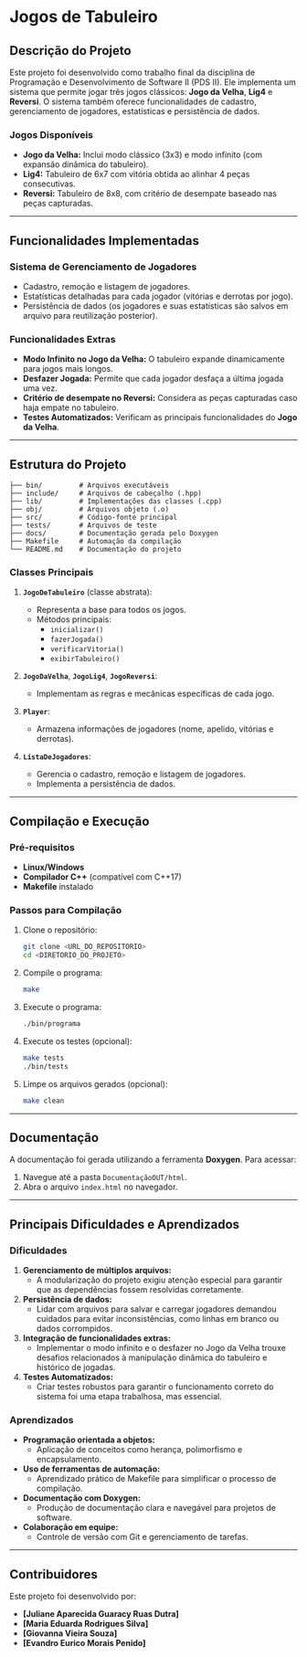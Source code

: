 # Jogos de Tabuleiro

## Descrição do Projeto

Este projeto foi desenvolvido como trabalho final da disciplina de Programação e Desenvolvimento de Software II (PDS II). Ele implementa um sistema que permite jogar três jogos clássicos: **Jogo da Velha**, **Lig4** e **Reversi**. O sistema também oferece funcionalidades de cadastro, gerenciamento de jogadores, estatísticas e persistência de dados.

### Jogos Disponíveis
- **Jogo da Velha:** Inclui modo clássico (3x3) e modo infinito (com expansão dinâmica do tabuleiro).
- **Lig4:** Tabuleiro de 6x7 com vitória obtida ao alinhar 4 peças consecutivas.
- **Reversi:** Tabuleiro de 8x8, com critério de desempate baseado nas peças capturadas.

---

## Funcionalidades Implementadas

### Sistema de Gerenciamento de Jogadores
- Cadastro, remoção e listagem de jogadores.
- Estatísticas detalhadas para cada jogador (vitórias e derrotas por jogo).
- Persistência de dados (os jogadores e suas estatísticas são salvos em arquivo para reutilização posterior).

### Funcionalidades Extras
- **Modo Infinito no Jogo da Velha:** O tabuleiro expande dinamicamente para jogos mais longos.
- **Desfazer Jogada:** Permite que cada jogador desfaça a última jogada uma vez.
- **Critério de desempate no Reversi:** Considera as peças capturadas caso haja empate no tabuleiro.
- **Testes Automatizados:** Verificam as principais funcionalidades do **Jogo da Velha**.

---

## Estrutura do Projeto

```plaintext
├── bin/         # Arquivos executáveis
├── include/     # Arquivos de cabeçalho (.hpp)
├── lib/         # Implementações das classes (.cpp)
├── obj/         # Arquivos objeto (.o)
├── src/         # Código-fonte principal
├── tests/       # Arquivos de teste
├── docs/        # Documentação gerada pelo Doxygen
├── Makefile     # Automação da compilação
└── README.md    # Documentação do projeto
```

### Classes Principais

1. **`JogoDeTabuleiro`** (classe abstrata):
   - Representa a base para todos os jogos.
   - Métodos principais:
     - `inicializar()`
     - `fazerJogada()`
     - `verificarVitoria()`
     - `exibirTabuleiro()`

2. **`JogoDaVelha`**, **`JogoLig4`**, **`JogoReversi`**:
   - Implementam as regras e mecânicas específicas de cada jogo.

3. **`Player`**:
   - Armazena informações de jogadores (nome, apelido, vitórias e derrotas).

4. **`ListaDeJogadores`**:
   - Gerencia o cadastro, remoção e listagem de jogadores.
   - Implementa a persistência de dados.

---

## Compilação e Execução

### Pré-requisitos
- **Linux/Windows**
- **Compilador C++** (compatível com C++17)
- **Makefile** instalado

### Passos para Compilação
1. Clone o repositório:
   ```bash
   git clone <URL_DO_REPOSITORIO>
   cd <DIRETORIO_DO_PROJETO>
   ```
2. Compile o programa:
   ```bash
   make
   ```
3. Execute o programa:
   ```bash
   ./bin/programa
   ```
4. Execute os testes (opcional):
   ```bash
   make tests
   ./bin/tests
   ```
5. Limpe os arquivos gerados (opcional):
   ```bash
   make clean
   ```

---

## Documentação

A documentação foi gerada utilizando a ferramenta **Doxygen**. Para acessar:
1. Navegue até a pasta `DocumentaçãoOUT/html`.
2. Abra o arquivo `index.html` no navegador.

---

## Principais Dificuldades e Aprendizados

### Dificuldades
1. **Gerenciamento de múltiplos arquivos:**
   - A modularização do projeto exigiu atenção especial para garantir que as dependências fossem resolvidas corretamente.
2. **Persistência de dados:**
   - Lidar com arquivos para salvar e carregar jogadores demandou cuidados para evitar inconsistências, como linhas em branco ou dados corrompidos.
3. **Integração de funcionalidades extras:**
   - Implementar o modo infinito e o desfazer no Jogo da Velha trouxe desafios relacionados à manipulação dinâmica do tabuleiro e histórico de jogadas.
4. **Testes Automatizados:**
   - Criar testes robustos para garantir o funcionamento correto do sistema foi uma etapa trabalhosa, mas essencial.

### Aprendizados
- **Programação orientada a objetos:**
   - Aplicação de conceitos como herança, polimorfismo e encapsulamento.
- **Uso de ferramentas de automação:**
   - Aprendizado prático de Makefile para simplificar o processo de compilação.
- **Documentação com Doxygen:**
   - Produção de documentação clara e navegável para projetos de software.
- **Colaboração em equipe:**
   - Controle de versão com Git e gerenciamento de tarefas.

---

## Contribuidores
Este projeto foi desenvolvido por:
- **[Juliane Aparecida Guaracy Ruas Dutra]**
- **[Maria Eduarda Rodrigues Silva]**
- **[Giovanna Vieira Souza]**
- **[Evandro Eurico Morais Penido]**

